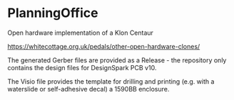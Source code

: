 # PlanningOffice
Open hardware implementation of a Klon Centaur

https://whitecottage.org.uk/pedals/other-open-hardware-clones/

The generated Gerber files are provided as a Release - the repository only contains the design files for DesignSpark PCB v10.

The Visio file provides the template for drilling and printing (e.g. with a waterslide or self-adhesive decal) a 1590BB enclosure.
